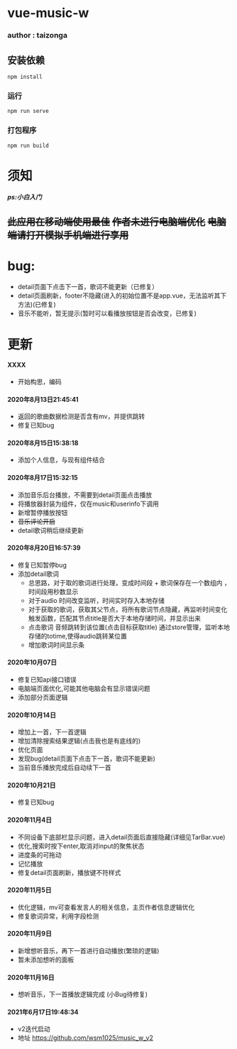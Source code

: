 # vue-music-w 
### author : taizonga

## 安装依赖
```
npm install
```

### 运行
```
npm run serve
```

### 打包程序
```
npm run build
```

# 须知  
##### ps:小白入门
~~此应用在移动端使用最佳~~
~~作者未进行电脑端优化~~
~~电脑端请打开模拟手机端进行享用~~
--
# bug: 
- detail页面下点击下一首，歌词不能更新（已修复）
- detail页面刷新，footer不隐藏(进入的初始位置不是app.vue，无法监听其下方法)(已修复)
- 音乐不能听，暂无提示(暂时可以看播放按钮是否会改变，已修复)

# 更新
#### XXXX
- 开始构思，编码
 
#### 2020年8月13日21:45:41  
- 返回的歌曲数据检测是否含有mv，并提供跳转
- 修复已知bug

#### 2020年8月15日15:38:18  
- 添加个人信息，与现有组件结合

#### 2020年8月17日15:32:15 
- 添加音乐后台播放，不需要到detail页面点击播放 
- 将播放器封装为组件，仅在music和userinfo下调用
- 新增暂停播放按钮 
- ~~音乐评论开启~~
- detail歌词稍后继续更新

#### 2020年8月20日16:57:39
- 修复已知暂停bug
- 添加detail歌词
  * 总思路，对于取的歌词进行处理，变成时间段 + 歌词保存在一个数组内  ，时间段用秒数显示
  * 对于audio 时间改变监听，时间实时存入本地存储
  * 对于获取的歌词，获取其父节点，将所有歌词节点隐藏，再监听时间变化触发函数，匹配其节点title是否大于本地存储时间，并显示出来
  * 点击歌词 音频跳转到该位置(点击目标获取title) 通过store管理，监听本地存储的totime,使得audio跳转某位置
  * 增加歌词时间显示条

#### 2020年10月07日
- 修复已知api接口错误
- 电脑端页面优化,可能其他电脑会有显示错误问题
- 添加部分页面逻辑

#### 2020年10月14日
- 增加上一首，下一首逻辑
- 增加清除搜索结果逻辑(点击我也是有底线的)
- 优化页面
- 发现bug(detail页面下点击下一首，歌词不能更新)
- 当前音乐播放完成后自动续下一首

#### 2020年10月21日
- 修复已知bug

#### 2020年11月4日
- 不同设备下底部栏显示问题，进入detail页面后直接隐藏(详细见TarBar.vue)
- 优化,搜索时按下enter,取消对input的聚焦状态
- 进度条的可拖动
- 记忆播放
- 修复detail页面刷新，播放键不符样式

#### 2020年11月5日
- 优化逻辑，mv可查看发言人的相关信息，主页作者信息逻辑优化
- 修复歌词异常，利用字段检测

#### 2020年11月9日
- 新增想听音乐，再下一首进行自动播放(繁琐的逻辑)
- 暂未添加想听的面板

#### 2020年11月16日
- 想听音乐，下一首播放逻辑完成 (小Bug待修复)

#### 2021年6月17日19:48:34
- v2迭代启动
- 地址 https://github.com/wsm1025/music_w_v2
